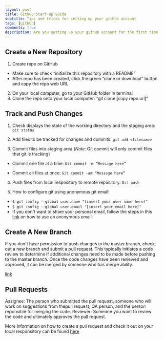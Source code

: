 ```yaml
---
layout: post
title: Github Start-Up Guide
subtitle: Tips and tricks for setting up your github account
tags: [github]
comments: true
description: Are you setting up your github account for the first time? Here are some common github commands used to create a new repository, push code from your local repository to a remote respotiory, and configure your account settings.
---
```


## Create a New Repository
1. Create repo on GitHub
- Make sure to check “initialize this repository with a README”
- After repo has been created, click the green “clone or download” button and copy the repo web URL
2. On your local computer, go to your GitHub folder in terminal
3. Clone the repo onto your local computer: “git clone [copy repo url]”

## Track and Push Changes

1. Check displays the state of the working directory and the staging area: ``` git status ```

2. Add files to be tracked for changes and commits: ``` git add <filename> ```

3. Commit files into staging area (*Note:* Git commit will only commit files that git is tracking)

- Commit one file at a time: 
``` Git commit -m “Message here” ```

- Commit all files at once: 
``` Git commit -am “Message here” ```

4. Push files from local respository to remote repository: ``` Git push ```

5. How to configure git using anonymous git email:

- ```$ git config --global user.name "[insert your user name here]"```
- ```$ git config --global user.email "[insert your email here]"```
- If you don't want to share your personal email, follow the steps in this [link](https://docs.github.com/en/github/setting-up-and-managing-your-github-user-account/setting-your-commit-email-address) on how to use an anonymous email: 

## Create A New Branch

If you don't have permission to push changes to the master branch, check out a new branch and submit a pull request. This typically initiates a code review to determine if additional changes need to be made before pushing to the master branch. Once the code changes have been reviewed and approved, it can be merged by someone who has merge ability. 

[link](https://docs.github.com/en/github/collaborating-with-issues-and-pull-requests/creating-and-deleting-branches-within-your-repository)

## Pull Requests

Assignee: The person who submitted the pull request, someone who will work on suggestions from thepull request, QA person, and the person reponsible for merging the code.
Reviewer: Someone you want to review the code and ultimately approves the pull request. 

More information on how to create a pull request and check it out on your local responsitory can be found [here](https://docs.github.com/en/github/collaborating-with-issues-and-pull-requests/checking-out-pull-requests-locally)

